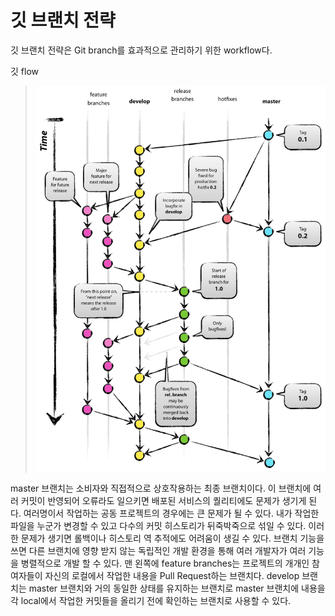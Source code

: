 # 깃 브랜치 전략  
깃 브랜치 전략은 Git branch를 효과적으로 관리하기 위한 workflow다. 

깃 flow
> ![Git-Flow](./git-flow.png)

master 브랜치는 소비자와 직접적으로 상호작용하는 최종 브랜치이다. 이 브랜치에 여러 커밋이 반영되어 오류라도 일으키면 배포된 서비스의 퀄리티에도 문제가 생기게 된다. 
여러명이서 작업하는 공동 프로젝트의 경우에는 큰 문제가 될 수 있다. 내가 작업한 파일을 누군가 변경할 수 있고 다수의 커밋 히스토리가 뒤죽박죽으로 섞일 수 있다. 
이러한 문제가 생기면 롤백이나 히스토리 역 추적에도 어려움이 생길 수 있다.  브랜치 기능을 쓰면 다른 브랜치에 영향 받지 않는 독립적인 개발 환경을 통해 여러 개발자가 여러 기능을 
병렬적으로 개발 할 수 있다. 
맨 왼쪽에 feature branches는 프로젝트의 개개인 참여자들이 자신의 로컬에서 작업한 내용을 Pull Request하는 브랜치다.
develop 브랜치는 master 브랜치와 거의 동일한 상태를 유지하는 브랜치로 master 브랜치에 내용을 각 local에서 작업한 커밋들을 올리기 전에 확인하는 브랜치로 사용할 수 있다.

